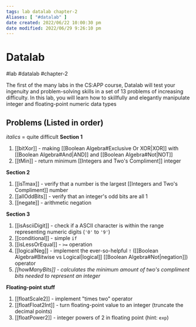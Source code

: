 ```yaml
---
tags: lab datalab chapter-2 
Aliases: [ "#datalab" ]
date created: 2022/06/22 10:00:30 pm
date modified: 2022/06/29 9:26:10 pm
---
```


# Datalab

#lab #datalab #chapter-2

The first of the many labs in the CS:APP course, Datalab will test your ingenuity and problem-solving skills in a set of 13 problems of increasing difficulty. In this lab, you will learn how to skillfully and elegantly manipulate integer and floating-point numeric data types

## Problems (Listed in order)

*italics* = quite difficult
**Section 1**

1. [[bitXor]] - making [[Boolean Algebra#Exclusive Or XOR|XOR]] with [[Boolean Algebra#And|AND]] and [[Boolean Algebra#Not|NOT]]
2. [[tMin]] - return minimum [[Integers and Two's Compliment]] integer

**Section 2**

1. [[isTmax]] - verify that a number is the largest [[Integers and Two's Compliment]] number
2. [[allOddBits]] - verify that an integer's odd bits are all 1
3. [[negate]] - arithmetic negation

**Section 3**

1. [[isAsciiDigit]] - check if a ASCII character is within the range representing numeric digits (`'0'` to `'9'`)
2. [[conditional]] - simple `if`
3. [[isLessOrEqual]] - `>=` operation
4. [[logicalNeg]] - implement the ever-so-helpful `!` ([[Boolean Algebra#Bitwise vs Logical|logical]] [[Boolean Algebra#Not|negation]]) operator
5. *[[howManyBits]] - calculates the minimum amount of two's compliment bits needed to represent an integer*

**Floating-point stuff**

1. [[floatScale2]] - implement "times two" operator
2. [[floatFloat2Int]] - turn floating-point value to an integer (truncate the decimal points)
3. [[floatPower2]] - integer powers of 2 in floating point (hint: `exp`)
